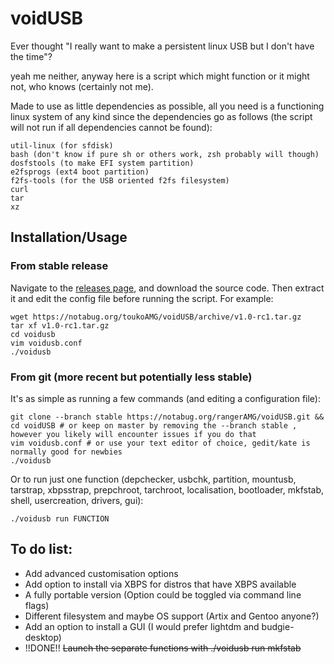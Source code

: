 # voidUSB

Ever thought "I really want to make a persistent linux USB but I don't have the time"?

yeah me neither, anyway here is a script which might function or it might not, who knows (certainly not me).

Made to use as little dependencies as possible, all you need is a functioning linux system of any kind since the dependencies go as follows (the script will not run if all dependencies cannot be found):

```
util-linux (for sfdisk)
bash (don't know if pure sh or others work, zsh probably will though)
dosfstools (to make EFI system partition)
e2fsprogs (ext4 boot partition)
f2fs-tools (for the USB oriented f2fs filesystem)
curl
tar
xz
```
## Installation/Usage
### From stable release
Navigate to the [releases page](https://notabug.org/toukoAMG/voidUSB/releases), and download the source code. Then extract it and edit the config file before running the script. For example:
```
wget https://notabug.org/toukoAMG/voidUSB/archive/v1.0-rc1.tar.gz
tar xf v1.0-rc1.tar.gz
cd voidusb
vim voidusb.conf
./voidusb
```
### From git (more recent but potentially less stable)
It's as simple as running a few commands (and editing a configuration file):
```
git clone --branch stable https://notabug.org/rangerAMG/voidUSB.git && cd voidUSB # or keep on master by removing the --branch stable , however you likely will encounter issues if you do that
vim voidusb.conf # or use your text editor of choice, gedit/kate is normally good for newbies
./voidusb
```
Or to run just one function (depchecker, usbchk, partition, mountusb, tarstrap, xbpsstrap, prepchroot, tarchroot, localisation, bootloader, mkfstab, shell, usercreation, drivers, gui):
```
./voidusb run FUNCTION
```

## To do list:
* Add advanced customisation options
* Add option to install via XBPS for distros that have XBPS available
* A fully portable version (Option could be toggled via command line flags)
* Different filesystem and maybe OS support (Artix and Gentoo anyone?)
* Add an option to install a GUI (I would prefer lightdm and budgie-desktop)
* !!DONE!! ~~Launch the separate functions with ./voidusb run mkfstab~~
